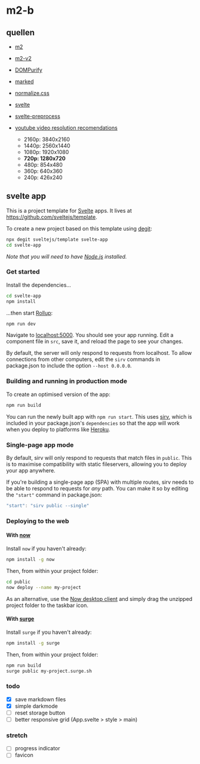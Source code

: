 # m2-b

## quellen

* [m2](https://web.archive.org/web/20181218212329/https://www.bigdev.de/p/m2.html)
* [m2-v2](https://web.archive.org/web/20200316212155/https://www.bigdev.de/p/m2.html)

* [DOMPurify](https://github.com/cure53/DOMPurify)
* [marked](https://github.com/markedjs/marked)
* [normalize.css](https://necolas.github.io/normalize.css/)
* [svelte](https://svelte.dev/docs)
* [svelte-preprocess](https://github.com/kaisermann/svelte-preprocess)

* [youtube video resolution recomendations](https://support.google.com/youtube/answer/6375112?co=GENIE.Platform%3DDesktop&hl=en)
  * 2160p: 3840x2160
  * 1440p: 2560x1440
  * 1080p: 1920x1080
  * **720p: 1280x720**
  * 480p: 854x480
  * 360p: 640x360
  * 240p: 426x240

## svelte app

This is a project template for [Svelte](https://svelte.dev) apps. It lives at https://github.com/sveltejs/template.

To create a new project based on this template using [degit](https://github.com/Rich-Harris/degit):

```bash
npx degit sveltejs/template svelte-app
cd svelte-app
```

*Note that you will need to have [Node.js](https://nodejs.org) installed.*

### Get started

Install the dependencies...

```bash
cd svelte-app
npm install
```

...then start [Rollup](https://rollupjs.org):

```bash
npm run dev
```

Navigate to [localhost:5000](http://localhost:5000). You should see your app running. Edit a component file in `src`, save it, and reload the page to see your changes.

By default, the server will only respond to requests from localhost. To allow connections from other computers, edit the `sirv` commands in package.json to include the option `--host 0.0.0.0`.

### Building and running in production mode

To create an optimised version of the app:

```bash
npm run build
```

You can run the newly built app with `npm run start`. This uses [sirv](https://github.com/lukeed/sirv), which is included in your package.json's `dependencies` so that the app will work when you deploy to platforms like [Heroku](https://heroku.com).

### Single-page app mode

By default, sirv will only respond to requests that match files in `public`. This is to maximise compatibility with static fileservers, allowing you to deploy your app anywhere.

If you're building a single-page app (SPA) with multiple routes, sirv needs to be able to respond to requests for *any* path. You can make it so by editing the `"start"` command in package.json:

```js
"start": "sirv public --single"
```

### Deploying to the web

#### With [now](https://zeit.co/now)

Install `now` if you haven't already:

```bash
npm install -g now
```

Then, from within your project folder:

```bash
cd public
now deploy --name my-project
```

As an alternative, use the [Now desktop client](https://zeit.co/download) and simply drag the unzipped project folder to the taskbar icon.

#### With [surge](https://surge.sh/)

Install `surge` if you haven't already:

```bash
npm install -g surge
```

Then, from within your project folder:

```bash
npm run build
surge public my-project.surge.sh
```

### todo

* [x] save markdown files
* [x] simple darkmode
* [ ] reset storage button
* [ ] better responsive grid (App.svelte > style > main)

### stretch

* [ ] progress indicator
* [ ] favicon
